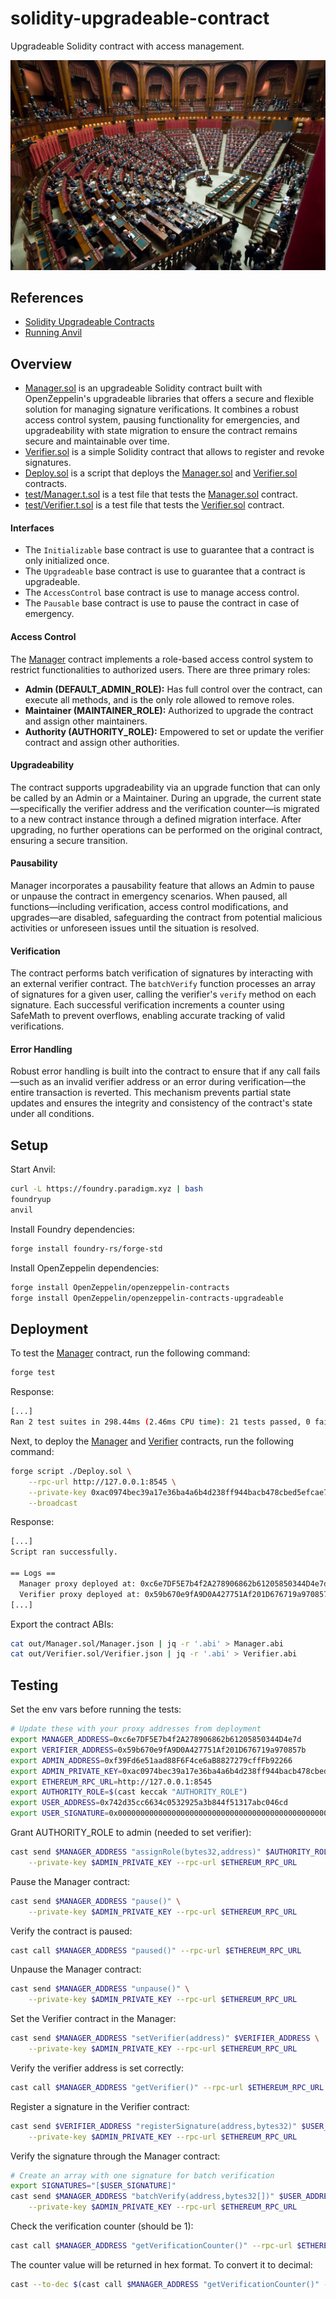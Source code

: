 # solidity-upgradeable-contract

Upgradeable Solidity contract with access management.

![wallpaper.jpg](./wallpaper.jpg)

## References

- [Solidity Upgradeable Contracts](https://docs.openzeppelin.com/upgrades-plugins/1.x/writing-upgradeable)
- [Running Anvil](https://github.com/MartinCastroAlvarez/anvil-of-fury/tree/main)

## Overview

- [Manager.sol](./src/Manager.sol) is an upgradeable Solidity contract built with OpenZeppelin's upgradeable libraries that offers a secure and flexible solution for managing signature verifications. It combines a robust access control system, pausing functionality for emergencies, and upgradeability with state migration to ensure the contract remains secure and maintainable over time.
- [Verifier.sol](./src/Verifier.sol) is a simple Solidity contract that allows to register and revoke signatures.
- [Deploy.sol](./Deploy.sol) is a script that deploys the [Manager.sol](./src/Manager.sol) and [Verifier.sol](./src/Verifier.sol) contracts.
- [test/Manager.t.sol](./test/Manager.t.sol) is a test file that tests the [Manager.sol](./src/Manager.sol) contract.
- [test/Verifier.t.sol](./test/Verifier.t.sol) is a test file that tests the [Verifier.sol](./src/Verifier.sol) contract.

#### Interfaces

- The `Initializable` base contract is use to guarantee that a contract is only initialized once.
- The `Upgradeable` base contract is use to guarantee that a contract is upgradeable.
- The `AccessControl` base contract is use to manage access control.
- The `Pausable` base contract is use to pause the contract in case of emergency.

#### Access Control

The [Manager](./src/Manager.sol) contract implements a role-based access control system to restrict functionalities to authorized users. There are three primary roles:

- **Admin (DEFAULT_ADMIN_ROLE):** Has full control over the contract, can execute all methods, and is the only role allowed to remove roles.
- **Maintainer (MAINTAINER_ROLE):** Authorized to upgrade the contract and assign other maintainers.
- **Authority (AUTHORITY_ROLE):** Empowered to set or update the verifier contract and assign other authorities.

#### Upgradeability

The contract supports upgradeability via an upgrade function that can only be called by an Admin or a Maintainer. During an upgrade, the current state—specifically the verifier address and the verification counter—is migrated to a new contract instance through a defined migration interface. After upgrading, no further operations can be performed on the original contract, ensuring a secure transition.

#### Pausability

Manager incorporates a pausability feature that allows an Admin to pause or unpause the contract in emergency scenarios. When paused, all functions—including verification, access control modifications, and upgrades—are disabled, safeguarding the contract from potential malicious activities or unforeseen issues until the situation is resolved.

#### Verification

The contract performs batch verification of signatures by interacting with an external verifier contract. The `batchVerify` function processes an array of signatures for a given user, calling the verifier's `verify` method on each signature. Each successful verification increments a counter using SafeMath to prevent overflows, enabling accurate tracking of valid verifications.

#### Error Handling

Robust error handling is built into the contract to ensure that if any call fails—such as an invalid verifier address or an error during verification—the entire transaction is reverted. This mechanism prevents partial state updates and ensures the integrity and consistency of the contract's state under all conditions.

## Setup

Start Anvil:

```bash
curl -L https://foundry.paradigm.xyz | bash
foundryup
anvil
```

Install Foundry dependencies:

```bash
forge install foundry-rs/forge-std
```

Install OpenZeppelin dependencies:

```bash
forge install OpenZeppelin/openzeppelin-contracts
forge install OpenZeppelin/openzeppelin-contracts-upgradeable
```

## Deployment

To test the [Manager](./src/Manager.sol) contract, run the following command:

```bash
forge test
```

Response:

```bash
[...]
Ran 2 test suites in 298.44ms (2.46ms CPU time): 21 tests passed, 0 failed, 0 skipped (21 total tests)
```

Next, to deploy the [Manager](./src/Manager.sol) and [Verifier](./src/Verifier.sol) contracts, run the following command:

```bash
forge script ./Deploy.sol \
    --rpc-url http://127.0.0.1:8545 \
    --private-key 0xac0974bec39a17e36ba4a6b4d238ff944bacb478cbed5efcae784d7bf4f2ff80 \
    --broadcast
```

Response:

```bash
[...]
Script ran successfully.

== Logs ==
  Manager proxy deployed at: 0xc6e7DF5E7b4f2A278906862b61205850344D4e7d
  Verifier proxy deployed at: 0x59b670e9fA9D0A427751Af201D676719a970857b
[...]
```

Export the contract ABIs:

```bash
cat out/Manager.sol/Manager.json | jq -r '.abi' > Manager.abi
cat out/Verifier.sol/Verifier.json | jq -r '.abi' > Verifier.abi
```

## Testing

Set the env vars before running the tests:

```bash
# Update these with your proxy addresses from deployment
export MANAGER_ADDRESS=0xc6e7DF5E7b4f2A278906862b61205850344D4e7d
export VERIFIER_ADDRESS=0x59b670e9fA9D0A427751Af201D676719a970857b
export ADMIN_ADDRESS=0xf39Fd6e51aad88F6F4ce6aB8827279cffFb92266
export ADMIN_PRIVATE_KEY=0xac0974bec39a17e36ba4a6b4d238ff944bacb478cbed5efcae784d7bf4f2ff80
export ETHEREUM_RPC_URL=http://127.0.0.1:8545
export AUTHORITY_ROLE=$(cast keccak "AUTHORITY_ROLE")
export USER_ADDRESS=0x742d35cc6634c0532925a3b844f51317abc046cd
export USER_SIGNATURE=0x0000000000000000000000000000000000000000000000000000000000000000
```

Grant AUTHORITY_ROLE to admin (needed to set verifier):

```bash
cast send $MANAGER_ADDRESS "assignRole(bytes32,address)" $AUTHORITY_ROLE $ADMIN_ADDRESS \
    --private-key $ADMIN_PRIVATE_KEY --rpc-url $ETHEREUM_RPC_URL
```

Pause the Manager contract:

```bash
cast send $MANAGER_ADDRESS "pause()" \
    --private-key $ADMIN_PRIVATE_KEY --rpc-url $ETHEREUM_RPC_URL
```

Verify the contract is paused:

```bash
cast call $MANAGER_ADDRESS "paused()" --rpc-url $ETHEREUM_RPC_URL
```

Unpause the Manager contract:

```bash
cast send $MANAGER_ADDRESS "unpause()" \
    --private-key $ADMIN_PRIVATE_KEY --rpc-url $ETHEREUM_RPC_URL
```

Set the Verifier contract in the Manager:

```bash
cast send $MANAGER_ADDRESS "setVerifier(address)" $VERIFIER_ADDRESS \
    --private-key $ADMIN_PRIVATE_KEY --rpc-url $ETHEREUM_RPC_URL
```

Verify the verifier address is set correctly:

```bash
cast call $MANAGER_ADDRESS "getVerifier()" --rpc-url $ETHEREUM_RPC_URL
```

Register a signature in the Verifier contract:

```bash
cast send $VERIFIER_ADDRESS "registerSignature(address,bytes32)" $USER_ADDRESS $USER_SIGNATURE \
    --private-key $ADMIN_PRIVATE_KEY --rpc-url $ETHEREUM_RPC_URL
```

Verify the signature through the Manager contract:

```bash
# Create an array with one signature for batch verification
export SIGNATURES="[$USER_SIGNATURE]"
cast send $MANAGER_ADDRESS "batchVerify(address,bytes32[])" $USER_ADDRESS $SIGNATURES \
    --private-key $ADMIN_PRIVATE_KEY --rpc-url $ETHEREUM_RPC_URL
```

Check the verification counter (should be 1):

```bash
cast call $MANAGER_ADDRESS "getVerificationCounter()" --rpc-url $ETHEREUM_RPC_URL
```

The counter value will be returned in hex format. To convert it to decimal:

```bash
cast --to-dec $(cast call $MANAGER_ADDRESS "getVerificationCounter()" --rpc-url $ETHEREUM_RPC_URL)
```
